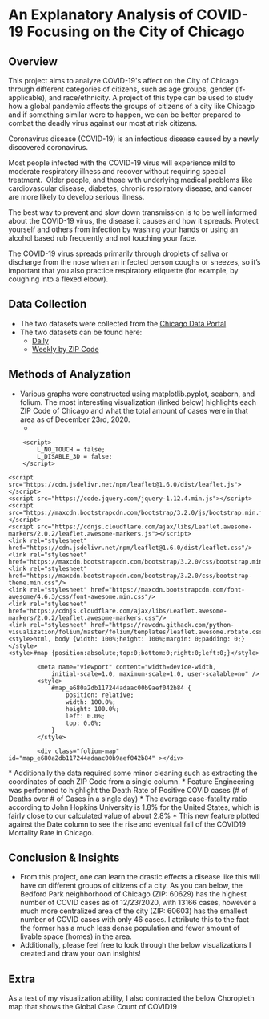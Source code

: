 # An Explanatory Analysis of COVID-19 Focusing on the City of Chicago

## Overview
This project aims to analyze COVID-19's affect on the City of Chicago through different categories of citizens, such as age groups, gender (if-applicable), and race/ethnicity.  A project of this type can be used to study how a global pandemic affects the groups of citizens of a city like Chicago and if something similar were to happen, we can be better prepared to combat the deadly virus against our most at risk citizens.

Coronavirus disease (COVID-19) is an infectious disease caused by a newly discovered coronavirus.

Most people infected with the COVID-19 virus will experience mild to moderate respiratory illness and recover without requiring special treatment.  Older people, and those with underlying medical problems like cardiovascular disease, diabetes, chronic respiratory disease, and cancer are more likely to develop serious illness.

The best way to prevent and slow down transmission is to be well informed about the COVID-19 virus, the disease it causes and how it spreads. Protect yourself and others from infection by washing your hands or using an alcohol based rub frequently and not touching your face.

The COVID-19 virus spreads primarily through droplets of saliva or discharge from the nose when an infected person coughs or sneezes, so it’s important that you also practice respiratory etiquette (for example, by coughing into a flexed elbow).

## Data Collection

* The two datasets were collected from the [Chicago Data Portal](https://data.cityofchicago.org/)
* The two datasets can be found here:
    * [Daily](https://data.cityofchicago.org/Health-Human-Services/Daily-Chicago-COVID-19-Cases-Deaths-and-Hospitaliz/kxzd-kd6a)
    * [Weekly by ZIP Code](https://data.cityofchicago.org/Health-Human-Services/COVID-19-Cases-Tests-and-Deaths-by-ZIP-Code/yhhz-zm2v/data)

## Methods of Analyzation

* Various graphs were constructed using matplotlib.pyplot, seaborn, and folium.  The most interesting visualization (linked below) highlights each ZIP Code of Chicago and what the total amount of cases were in that area as of December 23rd, 2020.
   * <!DOCTYPE html>
<head>    
    <meta http-equiv="content-type" content="text/html; charset=UTF-8" />
    
        <script>
            L_NO_TOUCH = false;
            L_DISABLE_3D = false;
        </script>
    
    <script src="https://cdn.jsdelivr.net/npm/leaflet@1.6.0/dist/leaflet.js"></script>
    <script src="https://code.jquery.com/jquery-1.12.4.min.js"></script>
    <script src="https://maxcdn.bootstrapcdn.com/bootstrap/3.2.0/js/bootstrap.min.js"></script>
    <script src="https://cdnjs.cloudflare.com/ajax/libs/Leaflet.awesome-markers/2.0.2/leaflet.awesome-markers.js"></script>
    <link rel="stylesheet" href="https://cdn.jsdelivr.net/npm/leaflet@1.6.0/dist/leaflet.css"/>
    <link rel="stylesheet" href="https://maxcdn.bootstrapcdn.com/bootstrap/3.2.0/css/bootstrap.min.css"/>
    <link rel="stylesheet" href="https://maxcdn.bootstrapcdn.com/bootstrap/3.2.0/css/bootstrap-theme.min.css"/>
    <link rel="stylesheet" href="https://maxcdn.bootstrapcdn.com/font-awesome/4.6.3/css/font-awesome.min.css"/>
    <link rel="stylesheet" href="https://cdnjs.cloudflare.com/ajax/libs/Leaflet.awesome-markers/2.0.2/leaflet.awesome-markers.css"/>
    <link rel="stylesheet" href="https://rawcdn.githack.com/python-visualization/folium/master/folium/templates/leaflet.awesome.rotate.css"/>
    <style>html, body {width: 100%;height: 100%;margin: 0;padding: 0;}</style>
    <style>#map {position:absolute;top:0;bottom:0;right:0;left:0;}</style>
    
            <meta name="viewport" content="width=device-width,
                initial-scale=1.0, maximum-scale=1.0, user-scalable=no" />
            <style>
                #map_e680a2db117244adaac00b9aef042b84 {
                    position: relative;
                    width: 100.0%;
                    height: 100.0%;
                    left: 0.0%;
                    top: 0.0%;
                }
            </style>
        
</head>
<body>    
    
            <div class="folium-map" id="map_e680a2db117244adaac00b9aef042b84" ></div>
        
</body>
<script>    
    
            var map_e680a2db117244adaac00b9aef042b84 = L.map(
                "map_e680a2db117244adaac00b9aef042b84",
                {
                    center: [41.8781, -87.6298],
                    crs: L.CRS.EPSG3857,
                    zoom: 13,
                    zoomControl: true,
                    preferCanvas: false,
                }
            );

            

        
    
            var tile_layer_ca6c121f39c940e4bc7212e6e5591e6c = L.tileLayer(
                "https://cartodb-basemaps-{s}.global.ssl.fastly.net/dark_all/{z}/{x}/{y}.png",
                {"attribution": "\u0026copy; \u003ca href=\"http://www.openstreetmap.org/copyright\"\u003eOpenStreetMap\u003c/a\u003e contributors \u0026copy; \u003ca href=\"http://cartodb.com/attributions\"\u003eCartoDB\u003c/a\u003e, CartoDB \u003ca href =\"http://cartodb.com/attributions\"\u003eattributions\u003c/a\u003e", "detectRetina": false, "maxNativeZoom": 18, "maxZoom": 18, "minZoom": 0, "noWrap": false, "opacity": 1, "subdomains": "abc", "tms": false}
            ).addTo(map_e680a2db117244adaac00b9aef042b84);
        
    
            var circle_marker_7a1e7a51c7704f7098c8a19474e5df87 = L.circleMarker(
                [41.653147, -87.556037],
                {"bubblingMouseEvents": true, "color": "crimson", "dashArray": null, "dashOffset": null, "fill": true, "fillColor": "crimson", "fillOpacity": 0.2, "fillRule": "evenodd", "lineCap": "round", "lineJoin": "round", "opacity": 1.0, "radius": 100, "stroke": true, "weight": 3}
            ).addTo(map_e680a2db117244adaac00b9aef042b84);
        
    
        var popup_7fa0af2fa5e64fe09c00517e34039fa3 = L.popup({"maxWidth": "100%"});

        
            var html_51e884a4ef914c69a0a11282c11c3dec = $(`<div id="html_51e884a4ef914c69a0a11282c11c3dec" style="width: 100.0%; height: 100.0%;">ZIP Code: 60633<br>Cases: 1036.0<br>Lat: -87.556037<br>Long: 41.653147<br></div>`)[0];
            popup_7fa0af2fa5e64fe09c00517e34039fa3.setContent(html_51e884a4ef914c69a0a11282c11c3dec);
        

        circle_marker_7a1e7a51c7704f7098c8a19474e5df87.bindPopup(popup_7fa0af2fa5e64fe09c00517e34039fa3)
        ;

        
    
    
            var circle_marker_e00177bb98684dbbb00b04ac8ed6091c = L.circleMarker(
                [41.721257, -87.556897],
                {"bubblingMouseEvents": true, "color": "crimson", "dashArray": null, "dashOffset": null, "fill": true, "fillColor": "crimson", "fillOpacity": 0.2, "fillRule": "evenodd", "lineCap": "round", "lineJoin": "round", "opacity": 1.0, "radius": 100, "stroke": true, "weight": 3}
            ).addTo(map_e680a2db117244adaac00b9aef042b84);
        
    
        var popup_6a3dde66a0b244179683d0adf89856c8 = L.popup({"maxWidth": "100%"});

        
            var html_d1f7756f415c40328c53d3b272fffdc6 = $(`<div id="html_d1f7756f415c40328c53d3b272fffdc6" style="width: 100.0%; height: 100.0%;">ZIP Code: 60617<br>Cases: 5630.0<br>Lat: -87.556897<br>Long: 41.721257<br></div>`)[0];
            popup_6a3dde66a0b244179683d0adf89856c8.setContent(html_d1f7756f415c40328c53d3b272fffdc6);
        

        circle_marker_e00177bb98684dbbb00b04ac8ed6091c.bindPopup(popup_6a3dde66a0b244179683d0adf89856c8)
        ;

        
    
    
            var circle_marker_0780e72af135455ea57e68fdb1535b81 = L.circleMarker(
                [41.762202, -87.571522],
                {"bubblingMouseEvents": true, "color": "crimson", "dashArray": null, "dashOffset": null, "fill": true, "fillColor": "crimson", "fillOpacity": 0.2, "fillRule": "evenodd", "lineCap": "round", "lineJoin": "round", "opacity": 1.0, "radius": 100, "stroke": true, "weight": 3}
            ).addTo(map_e680a2db117244adaac00b9aef042b84);
        
    
        var popup_caeddc1971d3400f8ff19cc0953053b3 = L.popup({"maxWidth": "100%"});

        
            var html_d938577c8fcc4280b5e0bcf8a6c47075 = $(`<div id="html_d938577c8fcc4280b5e0bcf8a6c47075" style="width: 100.0%; height: 100.0%;">ZIP Code: 60649<br>Cases: 2275.0<br>Lat: -87.571522<br>Long: 41.762202<br></div>`)[0];
            popup_caeddc1971d3400f8ff19cc0953053b3.setContent(html_d938577c8fcc4280b5e0bcf8a6c47075);
        

        circle_marker_0780e72af135455ea57e68fdb1535b81.bindPopup(popup_caeddc1971d3400f8ff19cc0953053b3)
        ;

        
    
    
            var circle_marker_35fd55c33d3046d8b24ae4ac310ea00c = L.circleMarker(
                [41.801993, -87.602725],
                {"bubblingMouseEvents": true, "color": "crimson", "dashArray": null, "dashOffset": null, "fill": true, "fillColor": "crimson", "fillOpacity": 0.2, "fillRule": "evenodd", "lineCap": "round", "lineJoin": "round", "opacity": 1.0, "radius": 100, "stroke": true, "weight": 3}
            ).addTo(map_e680a2db117244adaac00b9aef042b84);
        
    
        var popup_580379a68b4f4441b93f7af7ac3b971a = L.popup({"maxWidth": "100%"});

        
            var html_7e97aa72265e4d68885109a98efae323 = $(`<div id="html_7e97aa72265e4d68885109a98efae323" style="width: 100.0%; height: 100.0%;">ZIP Code: 60615<br>Cases: 1537.0<br>Lat: -87.602725<br>Long: 41.801993<br></div>`)[0];
            popup_580379a68b4f4441b93f7af7ac3b971a.setContent(html_7e97aa72265e4d68885109a98efae323);
        

        circle_marker_35fd55c33d3046d8b24ae4ac310ea00c.bindPopup(popup_580379a68b4f4441b93f7af7ac3b971a)
        ;

        
    
    
            var circle_marker_322314784ef045e9982469e49d830ab6 = L.circleMarker(
                [41.780991, -87.604053],
                {"bubblingMouseEvents": true, "color": "crimson", "dashArray": null, "dashOffset": null, "fill": true, "fillColor": "crimson", "fillOpacity": 0.2, "fillRule": "evenodd", "lineCap": "round", "lineJoin": "round", "opacity": 1.0, "radius": 100, "stroke": true, "weight": 3}
            ).addTo(map_e680a2db117244adaac00b9aef042b84);
        
    
        var popup_262b1906bde746389357b5828c707ac2 = L.popup({"maxWidth": "100%"});

        
            var html_66942640e23b4e6ca16b704fb95b0387 = $(`<div id="html_66942640e23b4e6ca16b704fb95b0387" style="width: 100.0%; height: 100.0%;">ZIP Code: 60637<br>Cases: 2267.0<br>Lat: -87.604053<br>Long: 41.780991<br></div>`)[0];
            popup_262b1906bde746389357b5828c707ac2.setContent(html_66942640e23b4e6ca16b704fb95b0387);
        

        circle_marker_322314784ef045e9982469e49d830ab6.bindPopup(popup_262b1906bde746389357b5828c707ac2)
        ;

        
    
    
            var circle_marker_6a1b5f39c99245829c5f72b5e36229d2 = L.circleMarker(
                [41.744737, -87.60569],
                {"bubblingMouseEvents": true, "color": "crimson", "dashArray": null, "dashOffset": null, "fill": true, "fillColor": "crimson", "fillOpacity": 0.2, "fillRule": "evenodd", "lineCap": "round", "lineJoin": "round", "opacity": 1.0, "radius": 100, "stroke": true, "weight": 3}
            ).addTo(map_e680a2db117244adaac00b9aef042b84);
        
    
        var popup_c9729a2fc7fb4759acde7f573b1b0fe3 = L.popup({"maxWidth": "100%"});

        
            var html_bb67fdc1f094432a8cace442604610ad = $(`<div id="html_bb67fdc1f094432a8cace442604610ad" style="width: 100.0%; height: 100.0%;">ZIP Code: 60619<br>Cases: 3015.0<br>Lat: -87.60569<br>Long: 41.744737<br></div>`)[0];
            popup_c9729a2fc7fb4759acde7f573b1b0fe3.setContent(html_bb67fdc1f094432a8cace442604610ad);
        

        circle_marker_6a1b5f39c99245829c5f72b5e36229d2.bindPopup(popup_c9729a2fc7fb4759acde7f573b1b0fe3)
        ;

        
    
    
            var circle_marker_2756fbd2416a4e6882db15576d7421cd = L.circleMarker(
                [41.819261, -87.611244],
                {"bubblingMouseEvents": true, "color": "crimson", "dashArray": null, "dashOffset": null, "fill": true, "fillColor": "crimson", "fillOpacity": 0.2, "fillRule": "evenodd", "lineCap": "round", "lineJoin": "round", "opacity": 1.0, "radius": 100, "stroke": true, "weight": 3}
            ).addTo(map_e680a2db117244adaac00b9aef042b84);
        
    
        var popup_994329b107b04584a17bfa830990b2ac = L.popup({"maxWidth": "100%"});

        
            var html_ae397151cf32463187022632bb1b38af = $(`<div id="html_ae397151cf32463187022632bb1b38af" style="width: 100.0%; height: 100.0%;">ZIP Code: 60653<br>Cases: 1765.0<br>Lat: -87.611244<br>Long: 41.819261<br></div>`)[0];
            popup_994329b107b04584a17bfa830990b2ac.setContent(html_ae397151cf32463187022632bb1b38af);
        

        circle_marker_2756fbd2416a4e6882db15576d7421cd.bindPopup(popup_994329b107b04584a17bfa830990b2ac)
        ;

        
    
    
            var circle_marker_752314aaef1447e0819a201086c07d5a = L.circleMarker(
                [41.894734, -87.620291],
                {"bubblingMouseEvents": true, "color": "crimson", "dashArray": null, "dashOffset": null, "fill": true, "fillColor": "crimson", "fillOpacity": 0.2, "fillRule": "evenodd", "lineCap": "round", "lineJoin": "round", "opacity": 1.0, "radius": 100, "stroke": true, "weight": 3}
            ).addTo(map_e680a2db117244adaac00b9aef042b84);
        
    
        var popup_1bebb7ebd4fb452f99c22ec967498609 = L.popup({"maxWidth": "100%"});

        
            var html_74f57e23c7f743279a30bebe6a33bf96 = $(`<div id="html_74f57e23c7f743279a30bebe6a33bf96" style="width: 100.0%; height: 100.0%;">ZIP Code: 60611<br>Cases: 1456.0<br>Lat: -87.620291<br>Long: 41.894734<br></div>`)[0];
            popup_1bebb7ebd4fb452f99c22ec967498609.setContent(html_74f57e23c7f743279a30bebe6a33bf96);
        

        circle_marker_752314aaef1447e0819a201086c07d5a.bindPopup(popup_1bebb7ebd4fb452f99c22ec967498609)
        ;

        
    
    
            var circle_marker_0008f6b47b7a402ab0acd518ac83cc7b = L.circleMarker(
                [41.694192, -87.621537],
                {"bubblingMouseEvents": true, "color": "crimson", "dashArray": null, "dashOffset": null, "fill": true, "fillColor": "crimson", "fillOpacity": 0.2, "fillRule": "evenodd", "lineCap": "round", "lineJoin": "round", "opacity": 1.0, "radius": 100, "stroke": true, "weight": 3}
            ).addTo(map_e680a2db117244adaac00b9aef042b84);
        
    
        var popup_7e4d26e47fe540409a3b5fb72b8646ba = L.popup({"maxWidth": "100%"});

        
            var html_5dbc63b0e12c4e22a210b08ef8f60ab9 = $(`<div id="html_5dbc63b0e12c4e22a210b08ef8f60ab9" style="width: 100.0%; height: 100.0%;">ZIP Code: 60628<br>Cases: 3520.0<br>Lat: -87.621537<br>Long: 41.694192<br></div>`)[0];
            popup_7e4d26e47fe540409a3b5fb72b8646ba.setContent(html_5dbc63b0e12c4e22a210b08ef8f60ab9);
        

        circle_marker_0008f6b47b7a402ab0acd518ac83cc7b.bindPopup(popup_7e4d26e47fe540409a3b5fb72b8646ba)
        ;

        
    
    
            var circle_marker_fc569694ee394629a5831df044f7a447 = L.circleMarker(
                [41.886262, -87.622844],
                {"bubblingMouseEvents": true, "color": "crimson", "dashArray": null, "dashOffset": null, "fill": true, "fillColor": "crimson", "fillOpacity": 0.2, "fillRule": "evenodd", "lineCap": "round", "lineJoin": "round", "opacity": 1.0, "radius": 100, "stroke": true, "weight": 3}
            ).addTo(map_e680a2db117244adaac00b9aef042b84);
        
    
        var popup_6cc3e85cfe714008a1034da201d3214d = L.popup({"maxWidth": "100%"});

        
            var html_9e0904751b6f46568635f3f83ca5904c = $(`<div id="html_9e0904751b6f46568635f3f83ca5904c" style="width: 100.0%; height: 100.0%;">ZIP Code: 60601<br>Cases: 683.0<br>Lat: -87.622844<br>Long: 41.886262<br></div>`)[0];
            popup_6cc3e85cfe714008a1034da201d3214d.setContent(html_9e0904751b6f46568635f3f83ca5904c);
        

        circle_marker_fc569694ee394629a5831df044f7a447.bindPopup(popup_6cc3e85cfe714008a1034da201d3214d)
        ;

        
    
    
            var circle_marker_00560c1ccad3413aac5fb98b4ec11c09 = L.circleMarker(
                [41.867824, -87.623449],
                {"bubblingMouseEvents": true, "color": "crimson", "dashArray": null, "dashOffset": null, "fill": true, "fillColor": "crimson", "fillOpacity": 0.2, "fillRule": "evenodd", "lineCap": "round", "lineJoin": "round", "opacity": 1.0, "radius": 100, "stroke": true, "weight": 3}
            ).addTo(map_e680a2db117244adaac00b9aef042b84);
        
    
        var popup_6683517e1b144d7c961efce8dd56096c = L.popup({"maxWidth": "100%"});

        
            var html_5eebb432526e414aafdf8703c0c44857 = $(`<div id="html_5eebb432526e414aafdf8703c0c44857" style="width: 100.0%; height: 100.0%;">ZIP Code: 60605<br>Cases: 1268.0<br>Lat: -87.623449<br>Long: 41.867824<br></div>`)[0];
            popup_6683517e1b144d7c961efce8dd56096c.setContent(html_5eebb432526e414aafdf8703c0c44857);
        

        circle_marker_00560c1ccad3413aac5fb98b4ec11c09.bindPopup(popup_6683517e1b144d7c961efce8dd56096c)
        ;

        
    
    
            var circle_marker_e7ac9f5ebbe1412fa974742c0e1e347d = L.circleMarker(
                [41.880112, -87.625473],
                {"bubblingMouseEvents": true, "color": "crimson", "dashArray": null, "dashOffset": null, "fill": true, "fillColor": "crimson", "fillOpacity": 0.2, "fillRule": "evenodd", "lineCap": "round", "lineJoin": "round", "opacity": 1.0, "radius": 100, "stroke": true, "weight": 3}
            ).addTo(map_e680a2db117244adaac00b9aef042b84);
        
    
        var popup_8d0ee3bbb97047ffb2fec05b426ec227 = L.popup({"maxWidth": "100%"});

        
            var html_4dd28cf9b39a466195bb8627c2cd787d = $(`<div id="html_4dd28cf9b39a466195bb8627c2cd787d" style="width: 100.0%; height: 100.0%;">ZIP Code: 60603<br>Cases: 43.0<br>Lat: -87.625473<br>Long: 41.880112<br></div>`)[0];
            popup_8d0ee3bbb97047ffb2fec05b426ec227.setContent(html_4dd28cf9b39a466195bb8627c2cd787d);
        

        circle_marker_e7ac9f5ebbe1412fa974742c0e1e347d.bindPopup(popup_8d0ee3bbb97047ffb2fec05b426ec227)
        ;

        
    
    
            var circle_marker_73b59866a20047c88685260ffec45edd = L.circleMarker(
                [41.883136, -87.628309],
                {"bubblingMouseEvents": true, "color": "crimson", "dashArray": null, "dashOffset": null, "fill": true, "fillColor": "crimson", "fillOpacity": 0.2, "fillRule": "evenodd", "lineCap": "round", "lineJoin": "round", "opacity": 1.0, "radius": 100, "stroke": true, "weight": 3}
            ).addTo(map_e680a2db117244adaac00b9aef042b84);
        
    
        var popup_a239d0d4e46641d9a9676ad5f2ec899a = L.popup({"maxWidth": "100%"});

        
            var html_cc71e824dc5b44f485e0a563c87f51c9 = $(`<div id="html_cc71e824dc5b44f485e0a563c87f51c9" style="width: 100.0%; height: 100.0%;">ZIP Code: 60602<br>Cases: 63.0<br>Lat: -87.628309<br>Long: 41.883136<br></div>`)[0];
            popup_a239d0d4e46641d9a9676ad5f2ec899a.setContent(html_cc71e824dc5b44f485e0a563c87f51c9);
        

        circle_marker_73b59866a20047c88685260ffec45edd.bindPopup(popup_a239d0d4e46641d9a9676ad5f2ec899a)
        ;

        
    
    
            var circle_marker_23d2802c26fa4006b05303f037321838 = L.circleMarker(
                [41.878153, -87.629029],
                {"bubblingMouseEvents": true, "color": "crimson", "dashArray": null, "dashOffset": null, "fill": true, "fillColor": "crimson", "fillOpacity": 0.2, "fillRule": "evenodd", "lineCap": "round", "lineJoin": "round", "opacity": 1.0, "radius": 100, "stroke": true, "weight": 3}
            ).addTo(map_e680a2db117244adaac00b9aef042b84);
        
    
        var popup_d5b4d68cc010494fa5580fb791f000f3 = L.popup({"maxWidth": "100%"});

        
            var html_b68e2fd97508486eb9e8c6af6f3f71d1 = $(`<div id="html_b68e2fd97508486eb9e8c6af6f3f71d1" style="width: 100.0%; height: 100.0%;">ZIP Code: 60604<br>Cases: 74.0<br>Lat: -87.629029<br>Long: 41.878153<br></div>`)[0];
            popup_d5b4d68cc010494fa5580fb791f000f3.setContent(html_b68e2fd97508486eb9e8c6af6f3f71d1);
        

        circle_marker_23d2802c26fa4006b05303f037321838.bindPopup(popup_d5b4d68cc010494fa5580fb791f000f3)
        ;

        
    
    
            var circle_marker_89cbc301c2734de28d051e35643bab92 = L.circleMarker(
                [41.844869, -87.629531],
                {"bubblingMouseEvents": true, "color": "crimson", "dashArray": null, "dashOffset": null, "fill": true, "fillColor": "crimson", "fillOpacity": 0.2, "fillRule": "evenodd", "lineCap": "round", "lineJoin": "round", "opacity": 1.0, "radius": 100, "stroke": true, "weight": 3}
            ).addTo(map_e680a2db117244adaac00b9aef042b84);
        
    
        var popup_cfeabcedeb434fdb87849eb4fd5dae3d = L.popup({"maxWidth": "100%"});

        
            var html_eba8af7291fe49c58949fd143568c67e = $(`<div id="html_eba8af7291fe49c58949fd143568c67e" style="width: 100.0%; height: 100.0%;">ZIP Code: 60616<br>Cases: 2431.0<br>Lat: -87.629531<br>Long: 41.844869<br></div>`)[0];
            popup_cfeabcedeb434fdb87849eb4fd5dae3d.setContent(html_eba8af7291fe49c58949fd143568c67e);
        

        circle_marker_89cbc301c2734de28d051e35643bab92.bindPopup(popup_cfeabcedeb434fdb87849eb4fd5dae3d)
        ;

        
    
    
            var circle_marker_0cc434043cc04601a73c5c50c1bbe9d9 = L.circleMarker(
                [41.650765, -87.633087],
                {"bubblingMouseEvents": true, "color": "crimson", "dashArray": null, "dashOffset": null, "fill": true, "fillColor": "crimson", "fillOpacity": 0.2, "fillRule": "evenodd", "lineCap": "round", "lineJoin": "round", "opacity": 1.0, "radius": 100, "stroke": true, "weight": 3}
            ).addTo(map_e680a2db117244adaac00b9aef042b84);
        
    
        var popup_e495c6762eae49bea6d258f89e45979c = L.popup({"maxWidth": "100%"});

        
            var html_d2edcc6649324c5f9c1c94483d86e7ee = $(`<div id="html_d2edcc6649324c5f9c1c94483d86e7ee" style="width: 100.0%; height: 100.0%;">ZIP Code: 60827<br>Cases: 223.0<br>Lat: -87.633087<br>Long: 41.650765<br></div>`)[0];
            popup_e495c6762eae49bea6d258f89e45979c.setContent(html_d2edcc6649324c5f9c1c94483d86e7ee);
        

        circle_marker_0cc434043cc04601a73c5c50c1bbe9d9.bindPopup(popup_e495c6762eae49bea6d258f89e45979c)
        ;

        
    
    
            var circle_marker_e65057df6fd9438fa00acf0f27984c3a = L.circleMarker(
                [41.90455, -87.63581],
                {"bubblingMouseEvents": true, "color": "crimson", "dashArray": null, "dashOffset": null, "fill": true, "fillColor": "crimson", "fillOpacity": 0.2, "fillRule": "evenodd", "lineCap": "round", "lineJoin": "round", "opacity": 1.0, "radius": 100, "stroke": true, "weight": 3}
            ).addTo(map_e680a2db117244adaac00b9aef042b84);
        
    
        var popup_ff57e26362d04fd6a55cddce9a6f80ef = L.popup({"maxWidth": "100%"});

        
            var html_af67d516bec64273adcce4e8246eadc9 = $(`<div id="html_af67d516bec64273adcce4e8246eadc9" style="width: 100.0%; height: 100.0%;">ZIP Code: 60610<br>Cases: 2111.0<br>Lat: -87.63581<br>Long: 41.90455<br></div>`)[0];
            popup_ff57e26362d04fd6a55cddce9a6f80ef.setContent(html_af67d516bec64273adcce4e8246eadc9);
        

        circle_marker_e65057df6fd9438fa00acf0f27984c3a.bindPopup(popup_ff57e26362d04fd6a55cddce9a6f80ef)
        ;

        
    
    
            var circle_marker_e19f113fae4641b5be96232acbd29eea = L.circleMarker(
                [41.892485, -87.636354],
                {"bubblingMouseEvents": true, "color": "crimson", "dashArray": null, "dashOffset": null, "fill": true, "fillColor": "crimson", "fillOpacity": 0.2, "fillRule": "evenodd", "lineCap": "round", "lineJoin": "round", "opacity": 1.0, "radius": 100, "stroke": true, "weight": 3}
            ).addTo(map_e680a2db117244adaac00b9aef042b84);
        
    
        var popup_db7960921c2c4cc892ac023edb759287 = L.popup({"maxWidth": "100%"});

        
            var html_979c8a436bc74736be495a500c893912 = $(`<div id="html_979c8a436bc74736be495a500c893912" style="width: 100.0%; height: 100.0%;">ZIP Code: 60654<br>Cases: 1268.0<br>Lat: -87.636354<br>Long: 41.892485<br></div>`)[0];
            popup_db7960921c2c4cc892ac023edb759287.setContent(html_979c8a436bc74736be495a500c893912);
        

        circle_marker_e19f113fae4641b5be96232acbd29eea.bindPopup(popup_db7960921c2c4cc892ac023edb759287)
        ;

        
    
    
            var circle_marker_290be2d726654611b1bbf41a6fc611b8 = L.circleMarker(
                [41.882634, -87.63676],
                {"bubblingMouseEvents": true, "color": "crimson", "dashArray": null, "dashOffset": null, "fill": true, "fillColor": "crimson", "fillOpacity": 0.2, "fillRule": "evenodd", "lineCap": "round", "lineJoin": "round", "opacity": 1.0, "radius": 100, "stroke": true, "weight": 3}
            ).addTo(map_e680a2db117244adaac00b9aef042b84);
        
    
        var popup_d91431ab673f420dbecbd180363402f9 = L.popup({"maxWidth": "100%"});

        
            var html_55f0ee28656e430b825d57679575bb5a = $(`<div id="html_55f0ee28656e430b825d57679575bb5a" style="width: 100.0%; height: 100.0%;">ZIP Code: 60606<br>Cases: 211.0<br>Lat: -87.63676<br>Long: 41.882634<br></div>`)[0];
            popup_d91431ab673f420dbecbd180363402f9.setContent(html_55f0ee28656e430b825d57679575bb5a);
        

        circle_marker_290be2d726654611b1bbf41a6fc611b8.bindPopup(popup_d91431ab673f420dbecbd180363402f9)
        ;

        
    
    
            var circle_marker_db92b0427fed4faeac8b2f0a6bfb7a3f = L.circleMarker(
                [41.776931, -87.638812],
                {"bubblingMouseEvents": true, "color": "crimson", "dashArray": null, "dashOffset": null, "fill": true, "fillColor": "crimson", "fillOpacity": 0.2, "fillRule": "evenodd", "lineCap": "round", "lineJoin": "round", "opacity": 1.0, "radius": 100, "stroke": true, "weight": 3}
            ).addTo(map_e680a2db117244adaac00b9aef042b84);
        
    
        var popup_96c3060a49d64fd5b9a8f75e2f23b6f3 = L.popup({"maxWidth": "100%"});

        
            var html_62662ce62700457f95c5cac633c746ca = $(`<div id="html_62662ce62700457f95c5cac633c746ca" style="width: 100.0%; height: 100.0%;">ZIP Code: 60621<br>Cases: 1582.0<br>Lat: -87.638812<br>Long: 41.776931<br></div>`)[0];
            popup_96c3060a49d64fd5b9a8f75e2f23b6f3.setContent(html_62662ce62700457f95c5cac633c746ca);
        

        circle_marker_db92b0427fed4faeac8b2f0a6bfb7a3f.bindPopup(popup_96c3060a49d64fd5b9a8f75e2f23b6f3)
        ;

        
    
    
            var circle_marker_146858f82a8e4bdf8024be26bedfdc74 = L.circleMarker(
                [41.882786, -87.644283],
                {"bubblingMouseEvents": true, "color": "crimson", "dashArray": null, "dashOffset": null, "fill": true, "fillColor": "crimson", "fillOpacity": 0.2, "fillRule": "evenodd", "lineCap": "round", "lineJoin": "round", "opacity": 1.0, "radius": 100, "stroke": true, "weight": 3}
            ).addTo(map_e680a2db117244adaac00b9aef042b84);
        
    
        var popup_9ce720e0d0ba47bab3dec1484dca5c51 = L.popup({"maxWidth": "100%"});

        
            var html_07aabc7590754854bfa9308c1719e040 = $(`<div id="html_07aabc7590754854bfa9308c1719e040" style="width: 100.0%; height: 100.0%;">ZIP Code: 60661<br>Cases: 505.0<br>Lat: -87.644283<br>Long: 41.882786<br></div>`)[0];
            popup_9ce720e0d0ba47bab3dec1484dca5c51.setContent(html_07aabc7590754854bfa9308c1719e040);
        

        circle_marker_146858f82a8e4bdf8024be26bedfdc74.bindPopup(popup_9ce720e0d0ba47bab3dec1484dca5c51)
        ;

        
    
    
            var circle_marker_d81a47fc53ba406aaab65cbd8a94a912 = L.circleMarker(
                [41.740873, -87.651656],
                {"bubblingMouseEvents": true, "color": "crimson", "dashArray": null, "dashOffset": null, "fill": true, "fillColor": "crimson", "fillOpacity": 0.2, "fillRule": "evenodd", "lineCap": "round", "lineJoin": "round", "opacity": 1.0, "radius": 100, "stroke": true, "weight": 3}
            ).addTo(map_e680a2db117244adaac00b9aef042b84);
        
    
        var popup_0673aa5292184419b84141af510a028e = L.popup({"maxWidth": "100%"});

        
            var html_1a239ef86d1e4e0087f2639ea6f1790f = $(`<div id="html_1a239ef86d1e4e0087f2639ea6f1790f" style="width: 100.0%; height: 100.0%;">ZIP Code: 60620<br>Cases: 3606.0<br>Lat: -87.651656<br>Long: 41.740873<br></div>`)[0];
            popup_0673aa5292184419b84141af510a028e.setContent(html_1a239ef86d1e4e0087f2639ea6f1790f);
        

        circle_marker_d81a47fc53ba406aaab65cbd8a94a912.bindPopup(popup_0673aa5292184419b84141af510a028e)
        ;

        
    
    
            var circle_marker_62ca9ace05a44fc7873a68a49a41a5c0 = L.circleMarker(
                [41.922605, -87.652064],
                {"bubblingMouseEvents": true, "color": "crimson", "dashArray": null, "dashOffset": null, "fill": true, "fillColor": "crimson", "fillOpacity": 0.2, "fillRule": "evenodd", "lineCap": "round", "lineJoin": "round", "opacity": 1.0, "radius": 100, "stroke": true, "weight": 3}
            ).addTo(map_e680a2db117244adaac00b9aef042b84);
        
    
        var popup_ab1eef7bbe7c46ad83081fd776034a21 = L.popup({"maxWidth": "100%"});

        
            var html_ccbce341d1bc45b99f3fb4cf36675e9f = $(`<div id="html_ccbce341d1bc45b99f3fb4cf36675e9f" style="width: 100.0%; height: 100.0%;">ZIP Code: 60614<br>Cases: 3429.0<br>Lat: -87.652064<br>Long: 41.922605<br></div>`)[0];
            popup_ab1eef7bbe7c46ad83081fd776034a21.setContent(html_ccbce341d1bc45b99f3fb4cf36675e9f);
        

        circle_marker_62ca9ace05a44fc7873a68a49a41a5c0.bindPopup(popup_ab1eef7bbe7c46ad83081fd776034a21)
        ;

        
    
    
            var circle_marker_8ca90e9883754aa68e84778faa40b9cb = L.circleMarker(
                [41.876104, -87.652727],
                {"bubblingMouseEvents": true, "color": "crimson", "dashArray": null, "dashOffset": null, "fill": true, "fillColor": "crimson", "fillOpacity": 0.2, "fillRule": "evenodd", "lineCap": "round", "lineJoin": "round", "opacity": 1.0, "radius": 100, "stroke": true, "weight": 3}
            ).addTo(map_e680a2db117244adaac00b9aef042b84);
        
    
        var popup_81e96b239b3e4a7a9b16bf6723238ca5 = L.popup({"maxWidth": "100%"});

        
            var html_6696e3756e084ee4938b4a67f46aeff6 = $(`<div id="html_6696e3756e084ee4938b4a67f46aeff6" style="width: 100.0%; height: 100.0%;">ZIP Code: 60607<br>Cases: 1731.0<br>Lat: -87.652727<br>Long: 41.876104<br></div>`)[0];
            popup_81e96b239b3e4a7a9b16bf6723238ca5.setContent(html_6696e3756e084ee4938b4a67f46aeff6);
        

        circle_marker_8ca90e9883754aa68e84778faa40b9cb.bindPopup(popup_81e96b239b3e4a7a9b16bf6723238ca5)
        ;

        
    
    
            var circle_marker_1c979fbe612e43388fe124dbf61b908a = L.circleMarker(
                [41.812017, -87.653382],
                {"bubblingMouseEvents": true, "color": "crimson", "dashArray": null, "dashOffset": null, "fill": true, "fillColor": "crimson", "fillOpacity": 0.2, "fillRule": "evenodd", "lineCap": "round", "lineJoin": "round", "opacity": 1.0, "radius": 100, "stroke": true, "weight": 3}
            ).addTo(map_e680a2db117244adaac00b9aef042b84);
        
    
        var popup_839080e5831a4c539d616456ecea2f8c = L.popup({"maxWidth": "100%"});

        
            var html_6be613cb3e16462bb5901c451df44ec0 = $(`<div id="html_6be613cb3e16462bb5901c451df44ec0" style="width: 100.0%; height: 100.0%;">ZIP Code: 60609<br>Cases: 5399.0<br>Lat: -87.653382<br>Long: 41.812017<br></div>`)[0];
            popup_839080e5831a4c539d616456ecea2f8c.setContent(html_6be613cb3e16462bb5901c451df44ec0);
        

        circle_marker_1c979fbe612e43388fe124dbf61b908a.bindPopup(popup_839080e5831a4c539d616456ecea2f8c)
        ;

        
    
    
            var circle_marker_fb7c4ed0f9304e5885d844a52210376a = L.circleMarker(
                [41.899935, -87.657821],
                {"bubblingMouseEvents": true, "color": "crimson", "dashArray": null, "dashOffset": null, "fill": true, "fillColor": "crimson", "fillOpacity": 0.2, "fillRule": "evenodd", "lineCap": "round", "lineJoin": "round", "opacity": 1.0, "radius": 100, "stroke": true, "weight": 3}
            ).addTo(map_e680a2db117244adaac00b9aef042b84);
        
    
        var popup_0d76eb0bcad44e53b5edeb6f11bd7409 = L.popup({"maxWidth": "100%"});

        
            var html_791dc1f654b84d63a5c303ee19448859 = $(`<div id="html_791dc1f654b84d63a5c303ee19448859" style="width: 100.0%; height: 100.0%;">ZIP Code: 60642<br>Cases: 1255.0<br>Lat: -87.657821<br>Long: 41.899935<br></div>`)[0];
            popup_0d76eb0bcad44e53b5edeb6f11bd7409.setContent(html_791dc1f654b84d63a5c303ee19448859);
        

        circle_marker_fb7c4ed0f9304e5885d844a52210376a.bindPopup(popup_0d76eb0bcad44e53b5edeb6f11bd7409)
        ;

        
    
    
            var circle_marker_c92dad333e0944d696e0eaa6fc69e28a = L.circleMarker(
                [41.939715, -87.658216],
                {"bubblingMouseEvents": true, "color": "crimson", "dashArray": null, "dashOffset": null, "fill": true, "fillColor": "crimson", "fillOpacity": 0.2, "fillRule": "evenodd", "lineCap": "round", "lineJoin": "round", "opacity": 1.0, "radius": 100, "stroke": true, "weight": 3}
            ).addTo(map_e680a2db117244adaac00b9aef042b84);
        
    
        var popup_1e89bb9816df422c95df08f1efe42419 = L.popup({"maxWidth": "100%"});

        
            var html_5d6a9059ab2847d3a19c92e5fec69bf0 = $(`<div id="html_5d6a9059ab2847d3a19c92e5fec69bf0" style="width: 100.0%; height: 100.0%;">ZIP Code: 60657<br>Cases: 3150.0<br>Lat: -87.658216<br>Long: 41.939715<br></div>`)[0];
            popup_1e89bb9816df422c95df08f1efe42419.setContent(html_5d6a9059ab2847d3a19c92e5fec69bf0);
        

        circle_marker_c92dad333e0944d696e0eaa6fc69e28a.bindPopup(popup_1e89bb9816df422c95df08f1efe42419)
        ;

        
    
    
            var circle_marker_2694f64998b94df28d4823ac0d2f520c = L.circleMarker(
                [41.953742, -87.661343],
                {"bubblingMouseEvents": true, "color": "crimson", "dashArray": null, "dashOffset": null, "fill": true, "fillColor": "crimson", "fillOpacity": 0.2, "fillRule": "evenodd", "lineCap": "round", "lineJoin": "round", "opacity": 1.0, "radius": 100, "stroke": true, "weight": 3}
            ).addTo(map_e680a2db117244adaac00b9aef042b84);
        
    
        var popup_35e277b2f2fc487997e0b666264cdd85 = L.popup({"maxWidth": "100%"});

        
            var html_0ef3213c479545d1bc83e3e49a3d178c = $(`<div id="html_0ef3213c479545d1bc83e3e49a3d178c" style="width: 100.0%; height: 100.0%;">ZIP Code: 60613<br>Cases: 2418.0<br>Lat: -87.661343<br>Long: 41.953742<br></div>`)[0];
            popup_35e277b2f2fc487997e0b666264cdd85.setContent(html_0ef3213c479545d1bc83e3e49a3d178c);
        

        circle_marker_2694f64998b94df28d4823ac0d2f520c.bindPopup(popup_35e277b2f2fc487997e0b666264cdd85)
        ;

        
    
    
            var circle_marker_684256835bef4a11916d46da27241398 = L.circleMarker(
                [41.971888, -87.662232],
                {"bubblingMouseEvents": true, "color": "crimson", "dashArray": null, "dashOffset": null, "fill": true, "fillColor": "crimson", "fillOpacity": 0.2, "fillRule": "evenodd", "lineCap": "round", "lineJoin": "round", "opacity": 1.0, "radius": 100, "stroke": true, "weight": 3}
            ).addTo(map_e680a2db117244adaac00b9aef042b84);
        
    
        var popup_0a482025395c498890456e212b7da644 = L.popup({"maxWidth": "100%"});

        
            var html_e57d5637446c467d9476367b4316c485 = $(`<div id="html_e57d5637446c467d9476367b4316c485" style="width: 100.0%; height: 100.0%;">ZIP Code: 60640<br>Cases: 2951.0<br>Lat: -87.662232<br>Long: 41.971888<br></div>`)[0];
            popup_0a482025395c498890456e212b7da644.setContent(html_e57d5637446c467d9476367b4316c485);
        

        circle_marker_684256835bef4a11916d46da27241398.bindPopup(popup_0a482025395c498890456e212b7da644)
        ;

        
    
    
            var circle_marker_935057e46748434b81e2d28e2ba1c40f = L.circleMarker(
                [41.700445, -87.662381],
                {"bubblingMouseEvents": true, "color": "crimson", "dashArray": null, "dashOffset": null, "fill": true, "fillColor": "crimson", "fillOpacity": 0.2, "fillRule": "evenodd", "lineCap": "round", "lineJoin": "round", "opacity": 1.0, "radius": 100, "stroke": true, "weight": 3}
            ).addTo(map_e680a2db117244adaac00b9aef042b84);
        
    
        var popup_094995669000430591e01bb0a786eb10 = L.popup({"maxWidth": "100%"});

        
            var html_47a140a41c884033a10d5ddd387bd9c0 = $(`<div id="html_47a140a41c884033a10d5ddd387bd9c0" style="width: 100.0%; height: 100.0%;">ZIP Code: 60643<br>Cases: 2929.0<br>Lat: -87.662381<br>Long: 41.700445<br></div>`)[0];
            popup_094995669000430591e01bb0a786eb10.setContent(html_47a140a41c884033a10d5ddd387bd9c0);
        

        circle_marker_935057e46748434b81e2d28e2ba1c40f.bindPopup(popup_094995669000430591e01bb0a786eb10)
        ;

        
    
    
            var circle_marker_767200e7cb774cf7b420acb2d3c6cb9e = L.circleMarker(
                [41.991062, -87.666362],
                {"bubblingMouseEvents": true, "color": "crimson", "dashArray": null, "dashOffset": null, "fill": true, "fillColor": "crimson", "fillOpacity": 0.2, "fillRule": "evenodd", "lineCap": "round", "lineJoin": "round", "opacity": 1.0, "radius": 100, "stroke": true, "weight": 3}
            ).addTo(map_e680a2db117244adaac00b9aef042b84);
        
    
        var popup_a54e5f505ce74ea7bae20ef706316112 = L.popup({"maxWidth": "100%"});

        
            var html_33a1d41ca12b49aa977e6082fa94ada2 = $(`<div id="html_33a1d41ca12b49aa977e6082fa94ada2" style="width: 100.0%; height: 100.0%;">ZIP Code: 60660<br>Cases: 1797.0<br>Lat: -87.666362<br>Long: 41.991062<br></div>`)[0];
            popup_a54e5f505ce74ea7bae20ef706316112.setContent(html_33a1d41ca12b49aa977e6082fa94ada2);
        

        circle_marker_767200e7cb774cf7b420acb2d3c6cb9e.bindPopup(popup_a54e5f505ce74ea7bae20ef706316112)
        ;

        
    
    
            var circle_marker_343e8040e4b94b0381a81ecd06b0de8c = L.circleMarker(
                [41.77599, -87.668597],
                {"bubblingMouseEvents": true, "color": "crimson", "dashArray": null, "dashOffset": null, "fill": true, "fillColor": "crimson", "fillOpacity": 0.2, "fillRule": "evenodd", "lineCap": "round", "lineJoin": "round", "opacity": 1.0, "radius": 100, "stroke": true, "weight": 3}
            ).addTo(map_e680a2db117244adaac00b9aef042b84);
        
    
        var popup_083d3f2923404af4beb89f3a306ab47b = L.popup({"maxWidth": "100%"});

        
            var html_fcc43fc3e77847929a38f18362bc0a1e = $(`<div id="html_fcc43fc3e77847929a38f18362bc0a1e" style="width: 100.0%; height: 100.0%;">ZIP Code: 60636<br>Cases: 2306.0<br>Lat: -87.668597<br>Long: 41.77599<br></div>`)[0];
            popup_083d3f2923404af4beb89f3a306ab47b.setContent(html_fcc43fc3e77847929a38f18362bc0a1e);
        

        circle_marker_343e8040e4b94b0381a81ecd06b0de8c.bindPopup(popup_083d3f2923404af4beb89f3a306ab47b)
        ;

        
    
    
            var circle_marker_e7f3d0348abd48a19a25515aa8306023 = L.circleMarker(
                [42.009469, -87.669834],
                {"bubblingMouseEvents": true, "color": "crimson", "dashArray": null, "dashOffset": null, "fill": true, "fillColor": "crimson", "fillOpacity": 0.2, "fillRule": "evenodd", "lineCap": "round", "lineJoin": "round", "opacity": 1.0, "radius": 100, "stroke": true, "weight": 3}
            ).addTo(map_e680a2db117244adaac00b9aef042b84);
        
    
        var popup_a126cfe34028493c936551e103133ac6 = L.popup({"maxWidth": "100%"});

        
            var html_33b9e8c5e9074d3fa367210ab030c616 = $(`<div id="html_33b9e8c5e9074d3fa367210ab030c616" style="width: 100.0%; height: 100.0%;">ZIP Code: 60626<br>Cases: 2937.0<br>Lat: -87.669834<br>Long: 42.009469<br></div>`)[0];
            popup_a126cfe34028493c936551e103133ac6.setContent(html_33b9e8c5e9074d3fa367210ab030c616);
        

        circle_marker_e7f3d0348abd48a19a25515aa8306023.bindPopup(popup_a126cfe34028493c936551e103133ac6)
        ;

        
    
    
            var circle_marker_1a8d56d0f4d84d0f946a443271077849 = L.circleMarker(
                [41.849879, -87.670366],
                {"bubblingMouseEvents": true, "color": "crimson", "dashArray": null, "dashOffset": null, "fill": true, "fillColor": "crimson", "fillOpacity": 0.2, "fillRule": "evenodd", "lineCap": "round", "lineJoin": "round", "opacity": 1.0, "radius": 100, "stroke": true, "weight": 3}
            ).addTo(map_e680a2db117244adaac00b9aef042b84);
        
    
        var popup_d160d633e41f4c33a44c748edfb8ef5b = L.popup({"maxWidth": "100%"});

        
            var html_6039348be2944505a294ed51252f3555 = $(`<div id="html_6039348be2944505a294ed51252f3555" style="width: 100.0%; height: 100.0%;">ZIP Code: 60608<br>Cases: 6099.0<br>Lat: -87.670366<br>Long: 41.849879<br></div>`)[0];
            popup_d160d633e41f4c33a44c748edfb8ef5b.setContent(html_6039348be2944505a294ed51252f3555);
        

        circle_marker_1a8d56d0f4d84d0f946a443271077849.bindPopup(popup_d160d633e41f4c33a44c748edfb8ef5b)
        ;

        
    
    
            var circle_marker_ab6c76f8f15c4670be73237b1e45cf59 = L.circleMarker(
                [41.902762, -87.681818],
                {"bubblingMouseEvents": true, "color": "crimson", "dashArray": null, "dashOffset": null, "fill": true, "fillColor": "crimson", "fillOpacity": 0.2, "fillRule": "evenodd", "lineCap": "round", "lineJoin": "round", "opacity": 1.0, "radius": 100, "stroke": true, "weight": 3}
            ).addTo(map_e680a2db117244adaac00b9aef042b84);
        
    
        var popup_f60c6d2815e2486e8a28111c02de132b = L.popup({"maxWidth": "100%"});

        
            var html_71a32ade768f49d4b1ba7670ce17af13 = $(`<div id="html_71a32ade768f49d4b1ba7670ce17af13" style="width: 100.0%; height: 100.0%;">ZIP Code: 60622<br>Cases: 3287.0<br>Lat: -87.681818<br>Long: 41.902762<br></div>`)[0];
            popup_f60c6d2815e2486e8a28111c02de132b.setContent(html_71a32ade768f49d4b1ba7670ce17af13);
        

        circle_marker_ab6c76f8f15c4670be73237b1e45cf59.bindPopup(popup_f60c6d2815e2486e8a28111c02de132b)
        ;

        
    
    
            var circle_marker_c069229abfde4aa98025740be7ed3c59 = L.circleMarker(
                [41.88004, -87.687011],
                {"bubblingMouseEvents": true, "color": "crimson", "dashArray": null, "dashOffset": null, "fill": true, "fillColor": "crimson", "fillOpacity": 0.2, "fillRule": "evenodd", "lineCap": "round", "lineJoin": "round", "opacity": 1.0, "radius": 100, "stroke": true, "weight": 3}
            ).addTo(map_e680a2db117244adaac00b9aef042b84);
        
    
        var popup_dc4573b075db4fd7ae6d1ddf9d84b2be = L.popup({"maxWidth": "100%"});

        
            var html_b8aba121c5454da2b0f17b950c46629e = $(`<div id="html_b8aba121c5454da2b0f17b950c46629e" style="width: 100.0%; height: 100.0%;">ZIP Code: 60612<br>Cases: 2534.0<br>Lat: -87.687011<br>Long: 41.88004<br></div>`)[0];
            popup_dc4573b075db4fd7ae6d1ddf9d84b2be.setContent(html_b8aba121c5454da2b0f17b950c46629e);
        

        circle_marker_c069229abfde4aa98025740be7ed3c59.bindPopup(popup_dc4573b075db4fd7ae6d1ddf9d84b2be)
        ;

        
    
    
            var circle_marker_ebdfa409ce31458cb744970a7b71a38b = L.circleMarker(
                [42.008927, -87.695049],
                {"bubblingMouseEvents": true, "color": "crimson", "dashArray": null, "dashOffset": null, "fill": true, "fillColor": "crimson", "fillOpacity": 0.2, "fillRule": "evenodd", "lineCap": "round", "lineJoin": "round", "opacity": 1.0, "radius": 100, "stroke": true, "weight": 3}
            ).addTo(map_e680a2db117244adaac00b9aef042b84);
        
    
        var popup_1dbd9c8262e749bba10ae292df5119fe = L.popup({"maxWidth": "100%"});

        
            var html_49195bf6ff9c481793df4d936125dc35 = $(`<div id="html_49195bf6ff9c481793df4d936125dc35" style="width: 100.0%; height: 100.0%;">ZIP Code: 60645<br>Cases: 3220.0<br>Lat: -87.695049<br>Long: 42.008927<br></div>`)[0];
            popup_1dbd9c8262e749bba10ae292df5119fe.setContent(html_49195bf6ff9c481793df4d936125dc35);
        

        circle_marker_ebdfa409ce31458cb744970a7b71a38b.bindPopup(popup_1dbd9c8262e749bba10ae292df5119fe)
        ;

        
    
    
            var circle_marker_4c68c67c7fcb41559988f2fc639937c9 = L.circleMarker(
                [41.921058, -87.701101],
                {"bubblingMouseEvents": true, "color": "crimson", "dashArray": null, "dashOffset": null, "fill": true, "fillColor": "crimson", "fillOpacity": 0.2, "fillRule": "evenodd", "lineCap": "round", "lineJoin": "round", "opacity": 1.0, "radius": 100, "stroke": true, "weight": 3}
            ).addTo(map_e680a2db117244adaac00b9aef042b84);
        
    
        var popup_704266deb3c74c38ab5437f7c043c3c6 = L.popup({"maxWidth": "100%"});

        
            var html_6891cd4f9151468a965807c6a08583d8 = $(`<div id="html_6891cd4f9151468a965807c6a08583d8" style="width: 100.0%; height: 100.0%;">ZIP Code: 60647<br>Cases: 5944.0<br>Lat: -87.701101<br>Long: 41.921058<br></div>`)[0];
            popup_704266deb3c74c38ab5437f7c043c3c6.setContent(html_6891cd4f9151468a965807c6a08583d8);
        

        circle_marker_4c68c67c7fcb41559988f2fc639937c9.bindPopup(popup_704266deb3c74c38ab5437f7c043c3c6)
        ;

        
    
    
            var circle_marker_6b0c7adb6f2d413ab0585e1c11a15cc1 = L.circleMarker(
                [41.696456, -87.701434],
                {"bubblingMouseEvents": true, "color": "crimson", "dashArray": null, "dashOffset": null, "fill": true, "fillColor": "crimson", "fillOpacity": 0.2, "fillRule": "evenodd", "lineCap": "round", "lineJoin": "round", "opacity": 1.0, "radius": 100, "stroke": true, "weight": 3}
            ).addTo(map_e680a2db117244adaac00b9aef042b84);
        
    
        var popup_2eb823938a4b4f7d964971e7848894c7 = L.popup({"maxWidth": "100%"});

        
            var html_b10e276cbb734c6eb2a85600a8341663 = $(`<div id="html_b10e276cbb734c6eb2a85600a8341663" style="width: 100.0%; height: 100.0%;">ZIP Code: 60655<br>Cases: 2298.0<br>Lat: -87.701434<br>Long: 41.696456<br></div>`)[0];
            popup_2eb823938a4b4f7d964971e7848894c7.setContent(html_b10e276cbb734c6eb2a85600a8341663);
        

        circle_marker_6b0c7adb6f2d413ab0585e1c11a15cc1.bindPopup(popup_2eb823938a4b4f7d964971e7848894c7)
        ;

        
    
    
            var circle_marker_fb291b9deb734afdadf3f1bef2e4e32e = L.circleMarker(
                [41.971155, -87.701816],
                {"bubblingMouseEvents": true, "color": "crimson", "dashArray": null, "dashOffset": null, "fill": true, "fillColor": "crimson", "fillOpacity": 0.2, "fillRule": "evenodd", "lineCap": "round", "lineJoin": "round", "opacity": 1.0, "radius": 100, "stroke": true, "weight": 3}
            ).addTo(map_e680a2db117244adaac00b9aef042b84);
        
    
        var popup_fbe3978e9f9f49038267473f8914ddac = L.popup({"maxWidth": "100%"});

        
            var html_55806d217a294f509dccebcda4a136fb = $(`<div id="html_55806d217a294f509dccebcda4a136fb" style="width: 100.0%; height: 100.0%;">ZIP Code: 60625<br>Cases: 4827.0<br>Lat: -87.701816<br>Long: 41.971155<br></div>`)[0];
            popup_fbe3978e9f9f49038267473f8914ddac.setContent(html_55806d217a294f509dccebcda4a136fb);
        

        circle_marker_fb291b9deb734afdadf3f1bef2e4e32e.bindPopup(popup_fbe3978e9f9f49038267473f8914ddac)
        ;

        
    
    
            var circle_marker_8bd2f77029444a10b9478bde610f7871 = L.circleMarker(
                [41.990803, -87.703266],
                {"bubblingMouseEvents": true, "color": "crimson", "dashArray": null, "dashOffset": null, "fill": true, "fillColor": "crimson", "fillOpacity": 0.2, "fillRule": "evenodd", "lineCap": "round", "lineJoin": "round", "opacity": 1.0, "radius": 100, "stroke": true, "weight": 3}
            ).addTo(map_e680a2db117244adaac00b9aef042b84);
        
    
        var popup_054e2272cb1246bb9ad503f0c9f56828 = L.popup({"maxWidth": "100%"});

        
            var html_d083c07effdc43e6b16c2b591dbfbb7d = $(`<div id="html_d083c07effdc43e6b16c2b591dbfbb7d" style="width: 100.0%; height: 100.0%;">ZIP Code: 60659<br>Cases: 2761.0<br>Lat: -87.703266<br>Long: 41.990803<br></div>`)[0];
            popup_054e2272cb1246bb9ad503f0c9f56828.setContent(html_d083c07effdc43e6b16c2b591dbfbb7d);
        

        circle_marker_8bd2f77029444a10b9478bde610f7871.bindPopup(popup_054e2272cb1246bb9ad503f0c9f56828)
        ;

        
    
    
            var circle_marker_5663a3d4255a4e3ab96abf23742d3490 = L.circleMarker(
                [41.946699, -87.703343],
                {"bubblingMouseEvents": true, "color": "crimson", "dashArray": null, "dashOffset": null, "fill": true, "fillColor": "crimson", "fillOpacity": 0.2, "fillRule": "evenodd", "lineCap": "round", "lineJoin": "round", "opacity": 1.0, "radius": 100, "stroke": true, "weight": 3}
            ).addTo(map_e680a2db117244adaac00b9aef042b84);
        
    
        var popup_ca28aa3c51ca4da9aa3a5176b64d9f3d = L.popup({"maxWidth": "100%"});

        
            var html_c09a125ad85746caa4a75a7470f96261 = $(`<div id="html_c09a125ad85746caa4a75a7470f96261" style="width: 100.0%; height: 100.0%;">ZIP Code: 60618<br>Cases: 5609.0<br>Lat: -87.703343<br>Long: 41.946699<br></div>`)[0];
            popup_ca28aa3c51ca4da9aa3a5176b64d9f3d.setContent(html_c09a125ad85746caa4a75a7470f96261);
        

        circle_marker_5663a3d4255a4e3ab96abf23742d3490.bindPopup(popup_ca28aa3c51ca4da9aa3a5176b64d9f3d)
        ;

        
    
    
            var circle_marker_3247d7214d434fa69ac3246cbc773084 = L.circleMarker(
                [41.810038, -87.711251],
                {"bubblingMouseEvents": true, "color": "crimson", "dashArray": null, "dashOffset": null, "fill": true, "fillColor": "crimson", "fillOpacity": 0.2, "fillRule": "evenodd", "lineCap": "round", "lineJoin": "round", "opacity": 1.0, "radius": 100, "stroke": true, "weight": 3}
            ).addTo(map_e680a2db117244adaac00b9aef042b84);
        
    
        var popup_f47de9ff8c83425d9f7ce2b3344b11a7 = L.popup({"maxWidth": "100%"});

        
            var html_34abfb652a9146fead792948b01c2bd0 = $(`<div id="html_34abfb652a9146fead792948b01c2bd0" style="width: 100.0%; height: 100.0%;">ZIP Code: 60632<br>Cases: 10281.0<br>Lat: -87.711251<br>Long: 41.810038<br></div>`)[0];
            popup_f47de9ff8c83425d9f7ce2b3344b11a7.setContent(html_34abfb652a9146fead792948b01c2bd0);
        

        circle_marker_3247d7214d434fa69ac3246cbc773084.bindPopup(popup_f47de9ff8c83425d9f7ce2b3344b11a7)
        ;

        
    
    
            var circle_marker_f876da119cd54dbfaebcaf27689fffdb = L.circleMarker(
                [41.777061, -87.711565],
                {"bubblingMouseEvents": true, "color": "crimson", "dashArray": null, "dashOffset": null, "fill": true, "fillColor": "crimson", "fillOpacity": 0.2, "fillRule": "evenodd", "lineCap": "round", "lineJoin": "round", "opacity": 1.0, "radius": 100, "stroke": true, "weight": 3}
            ).addTo(map_e680a2db117244adaac00b9aef042b84);
        
    
        var popup_be9c617fe5ae45068909432068441b5f = L.popup({"maxWidth": "100%"});

        
            var html_d225f4d8e6eb490daa975182b15b3f01 = $(`<div id="html_d225f4d8e6eb490daa975182b15b3f01" style="width: 100.0%; height: 100.0%;">ZIP Code: 60629<br>Cases: 13166.0<br>Lat: -87.711565<br>Long: 41.777061<br></div>`)[0];
            popup_be9c617fe5ae45068909432068441b5f.setContent(html_d225f4d8e6eb490daa975182b15b3f01);
        

        circle_marker_f876da119cd54dbfaebcaf27689fffdb.bindPopup(popup_be9c617fe5ae45068909432068441b5f)
        ;

        
    
    
            var circle_marker_d1a0d3985c81474388d7bcf2e722abcb = L.circleMarker(
                [41.745398, -87.714238],
                {"bubblingMouseEvents": true, "color": "crimson", "dashArray": null, "dashOffset": null, "fill": true, "fillColor": "crimson", "fillOpacity": 0.2, "fillRule": "evenodd", "lineCap": "round", "lineJoin": "round", "opacity": 1.0, "radius": 100, "stroke": true, "weight": 3}
            ).addTo(map_e680a2db117244adaac00b9aef042b84);
        
    
        var popup_477de88c7b624bc383c16df0cce88620 = L.popup({"maxWidth": "100%"});

        
            var html_7ffaf5c91d1b4351b9759f39c1c6a020 = $(`<div id="html_7ffaf5c91d1b4351b9759f39c1c6a020" style="width: 100.0%; height: 100.0%;">ZIP Code: 60652<br>Cases: 3825.0<br>Lat: -87.714238<br>Long: 41.745398<br></div>`)[0];
            popup_477de88c7b624bc383c16df0cce88620.setContent(html_7ffaf5c91d1b4351b9759f39c1c6a020);
        

        circle_marker_d1a0d3985c81474388d7bcf2e722abcb.bindPopup(popup_477de88c7b624bc383c16df0cce88620)
        ;

        
    
    
            var circle_marker_0ad38b2912e64b6da9b8670612d1f016 = L.circleMarker(
                [41.850321, -87.717446],
                {"bubblingMouseEvents": true, "color": "crimson", "dashArray": null, "dashOffset": null, "fill": true, "fillColor": "crimson", "fillOpacity": 0.2, "fillRule": "evenodd", "lineCap": "round", "lineJoin": "round", "opacity": 1.0, "radius": 100, "stroke": true, "weight": 3}
            ).addTo(map_e680a2db117244adaac00b9aef042b84);
        
    
        var popup_82aeffc2c4d147669914786d0ef756d2 = L.popup({"maxWidth": "100%"});

        
            var html_8323fe38ed554765b156878c1b1d1453 = $(`<div id="html_8323fe38ed554765b156878c1b1d1453" style="width: 100.0%; height: 100.0%;">ZIP Code: 60623<br>Cases: 8627.0<br>Lat: -87.717446<br>Long: 41.850321<br></div>`)[0];
            popup_82aeffc2c4d147669914786d0ef756d2.setContent(html_8323fe38ed554765b156878c1b1d1453);
        

        circle_marker_0ad38b2912e64b6da9b8670612d1f016.bindPopup(popup_82aeffc2c4d147669914786d0ef756d2)
        ;

        
    
    
            var circle_marker_6ceeeb9738ae4ef2bed8ab2eb7c01508 = L.circleMarker(
                [41.879417, -87.722735],
                {"bubblingMouseEvents": true, "color": "crimson", "dashArray": null, "dashOffset": null, "fill": true, "fillColor": "crimson", "fillOpacity": 0.2, "fillRule": "evenodd", "lineCap": "round", "lineJoin": "round", "opacity": 1.0, "radius": 100, "stroke": true, "weight": 3}
            ).addTo(map_e680a2db117244adaac00b9aef042b84);
        
    
        var popup_5de5b66c9ee24803a4b976b38e0fd458 = L.popup({"maxWidth": "100%"});

        
            var html_cd0465ef670c406aa1868f674c195f09 = $(`<div id="html_cd0465ef670c406aa1868f674c195f09" style="width: 100.0%; height: 100.0%;">ZIP Code: 60624<br>Cases: 2354.0<br>Lat: -87.722735<br>Long: 41.879417<br></div>`)[0];
            popup_5de5b66c9ee24803a4b976b38e0fd458.setContent(html_cd0465ef670c406aa1868f674c195f09);
        

        circle_marker_6ceeeb9738ae4ef2bed8ab2eb7c01508.bindPopup(popup_5de5b66c9ee24803a4b976b38e0fd458)
        ;

        
    
    
            var circle_marker_00d8dd68b5944316bca17a296860ab87 = L.circleMarker(
                [41.901964, -87.741017],
                {"bubblingMouseEvents": true, "color": "crimson", "dashArray": null, "dashOffset": null, "fill": true, "fillColor": "crimson", "fillOpacity": 0.2, "fillRule": "evenodd", "lineCap": "round", "lineJoin": "round", "opacity": 1.0, "radius": 100, "stroke": true, "weight": 3}
            ).addTo(map_e680a2db117244adaac00b9aef042b84);
        
    
        var popup_1b42f89f869447908c4294267310519f = L.popup({"maxWidth": "100%"});

        
            var html_ec019e67c9ed4ddca02d1f7ea30c25e3 = $(`<div id="html_ec019e67c9ed4ddca02d1f7ea30c25e3" style="width: 100.0%; height: 100.0%;">ZIP Code: 60651<br>Cases: 5654.0<br>Lat: -87.741017<br>Long: 41.901964<br></div>`)[0];
            popup_1b42f89f869447908c4294267310519f.setContent(html_ec019e67c9ed4ddca02d1f7ea30c25e3);
        

        circle_marker_00d8dd68b5944316bca17a296860ab87.bindPopup(popup_1b42f89f869447908c4294267310519f)
        ;

        
    
    
            var circle_marker_de79a2119c9f4cafa8ed98b6e86a1c2b = L.circleMarker(
                [41.946682, -87.746791],
                {"bubblingMouseEvents": true, "color": "crimson", "dashArray": null, "dashOffset": null, "fill": true, "fillColor": "crimson", "fillOpacity": 0.2, "fillRule": "evenodd", "lineCap": "round", "lineJoin": "round", "opacity": 1.0, "radius": 100, "stroke": true, "weight": 3}
            ).addTo(map_e680a2db117244adaac00b9aef042b84);
        
    
        var popup_749e1b1adae04c4f8da85fc81c15d766 = L.popup({"maxWidth": "100%"});

        
            var html_8d049de4b7c34b00beec47aa14419419 = $(`<div id="html_8d049de4b7c34b00beec47aa14419419" style="width: 100.0%; height: 100.0%;">ZIP Code: 60641<br>Cases: 6293.0<br>Lat: -87.746791<br>Long: 41.946682<br></div>`)[0];
            popup_749e1b1adae04c4f8da85fc81c15d766.setContent(html_8d049de4b7c34b00beec47aa14419419);
        

        circle_marker_de79a2119c9f4cafa8ed98b6e86a1c2b.bindPopup(popup_749e1b1adae04c4f8da85fc81c15d766)
        ;

        
    
    
            var circle_marker_ac6e5b9f433e4d73ba92d8e8413b77b3 = L.circleMarker(
                [41.920609, -87.75531],
                {"bubblingMouseEvents": true, "color": "crimson", "dashArray": null, "dashOffset": null, "fill": true, "fillColor": "crimson", "fillOpacity": 0.2, "fillRule": "evenodd", "lineCap": "round", "lineJoin": "round", "opacity": 1.0, "radius": 100, "stroke": true, "weight": 3}
            ).addTo(map_e680a2db117244adaac00b9aef042b84);
        
    
        var popup_53637800fb524b7d90a5cf3ba5b2c24d = L.popup({"maxWidth": "100%"});

        
            var html_f5bb50072bcd461b87c39fc7c139d4e8 = $(`<div id="html_f5bb50072bcd461b87c39fc7c139d4e8" style="width: 100.0%; height: 100.0%;">ZIP Code: 60639<br>Cases: 10835.0<br>Lat: -87.75531<br>Long: 41.920609<br></div>`)[0];
            popup_53637800fb524b7d90a5cf3ba5b2c24d.setContent(html_f5bb50072bcd461b87c39fc7c139d4e8);
        

        circle_marker_ac6e5b9f433e4d73ba92d8e8413b77b3.bindPopup(popup_53637800fb524b7d90a5cf3ba5b2c24d)
        ;

        
    
    
            var circle_marker_af9c51d54c35430ca01173054e9c3ed1 = L.circleMarker(
                [41.881113, -87.756863],
                {"bubblingMouseEvents": true, "color": "crimson", "dashArray": null, "dashOffset": null, "fill": true, "fillColor": "crimson", "fillOpacity": 0.2, "fillRule": "evenodd", "lineCap": "round", "lineJoin": "round", "opacity": 1.0, "radius": 100, "stroke": true, "weight": 3}
            ).addTo(map_e680a2db117244adaac00b9aef042b84);
        
    
        var popup_c2b7bec5990e4c708cf76d75f3b6aceb = L.popup({"maxWidth": "100%"});

        
            var html_5febd7ec8f1647a8b1c1397868cfa659 = $(`<div id="html_5febd7ec8f1647a8b1c1397868cfa659" style="width: 100.0%; height: 100.0%;">ZIP Code: 60644<br>Cases: 3009.0<br>Lat: -87.756863<br>Long: 41.881113<br></div>`)[0];
            popup_c2b7bec5990e4c708cf76d75f3b6aceb.setContent(html_5febd7ec8f1647a8b1c1397868cfa659);
        

        circle_marker_af9c51d54c35430ca01173054e9c3ed1.bindPopup(popup_c2b7bec5990e4c708cf76d75f3b6aceb)
        ;

        
    
    
            var circle_marker_73aa51576a62457bbd3100e18fb87d75 = L.circleMarker(
                [41.971261, -87.759611],
                {"bubblingMouseEvents": true, "color": "crimson", "dashArray": null, "dashOffset": null, "fill": true, "fillColor": "crimson", "fillOpacity": 0.2, "fillRule": "evenodd", "lineCap": "round", "lineJoin": "round", "opacity": 1.0, "radius": 100, "stroke": true, "weight": 3}
            ).addTo(map_e680a2db117244adaac00b9aef042b84);
        
    
        var popup_04508f9fdaca48be956b425e0e6a6e39 = L.popup({"maxWidth": "100%"});

        
            var html_28c5834faba54c4690dbe12b317df1c6 = $(`<div id="html_28c5834faba54c4690dbe12b317df1c6" style="width: 100.0%; height: 100.0%;">ZIP Code: 60630<br>Cases: 3700.0<br>Lat: -87.759611<br>Long: 41.971261<br></div>`)[0];
            popup_04508f9fdaca48be956b425e0e6a6e39.setContent(html_28c5834faba54c4690dbe12b317df1c6);
        

        circle_marker_73aa51576a62457bbd3100e18fb87d75.bindPopup(popup_04508f9fdaca48be956b425e0e6a6e39)
        ;

        
    
    
            var circle_marker_882df491ec5d4377bd2dcf5fff4d0137 = L.circleMarker(
                [41.993931, -87.761826],
                {"bubblingMouseEvents": true, "color": "crimson", "dashArray": null, "dashOffset": null, "fill": true, "fillColor": "crimson", "fillOpacity": 0.2, "fillRule": "evenodd", "lineCap": "round", "lineJoin": "round", "opacity": 1.0, "radius": 100, "stroke": true, "weight": 3}
            ).addTo(map_e680a2db117244adaac00b9aef042b84);
        
    
        var popup_329bc571efd648149cdd67fa4c4a6622 = L.popup({"maxWidth": "100%"});

        
            var html_8eb42b7d99a34e90b0a362018077916f = $(`<div id="html_8eb42b7d99a34e90b0a362018077916f" style="width: 100.0%; height: 100.0%;">ZIP Code: 60646<br>Cases: 1666.0<br>Lat: -87.761826<br>Long: 41.993931<br></div>`)[0];
            popup_329bc571efd648149cdd67fa4c4a6622.setContent(html_8eb42b7d99a34e90b0a362018077916f);
        

        circle_marker_882df491ec5d4377bd2dcf5fff4d0137.bindPopup(popup_329bc571efd648149cdd67fa4c4a6622)
        ;

        
    
    
            var circle_marker_d165b8750169496b88f226f143c28587 = L.circleMarker(
                [41.787032, -87.771902],
                {"bubblingMouseEvents": true, "color": "crimson", "dashArray": null, "dashOffset": null, "fill": true, "fillColor": "crimson", "fillOpacity": 0.2, "fillRule": "evenodd", "lineCap": "round", "lineJoin": "round", "opacity": 1.0, "radius": 100, "stroke": true, "weight": 3}
            ).addTo(map_e680a2db117244adaac00b9aef042b84);
        
    
        var popup_04aa2bb8242643f8a7c66e4221e93af9 = L.popup({"maxWidth": "100%"});

        
            var html_ab82c2d3f572445e96aa4fb90ea78a96 = $(`<div id="html_ab82c2d3f572445e96aa4fb90ea78a96" style="width: 100.0%; height: 100.0%;">ZIP Code: 60638<br>Cases: 5678.0<br>Lat: -87.771902<br>Long: 41.787032<br></div>`)[0];
            popup_04aa2bb8242643f8a7c66e4221e93af9.setContent(html_ab82c2d3f572445e96aa4fb90ea78a96);
        

        circle_marker_d165b8750169496b88f226f143c28587.bindPopup(popup_04aa2bb8242643f8a7c66e4221e93af9)
        ;

        
    
    
            var circle_marker_1b78303d90904c69af18367f42efd659 = L.circleMarker(
                [41.944967, -87.797373],
                {"bubblingMouseEvents": true, "color": "crimson", "dashArray": null, "dashOffset": null, "fill": true, "fillColor": "crimson", "fillOpacity": 0.2, "fillRule": "evenodd", "lineCap": "round", "lineJoin": "round", "opacity": 1.0, "radius": 100, "stroke": true, "weight": 3}
            ).addTo(map_e680a2db117244adaac00b9aef042b84);
        
    
        var popup_4a996e0b4d1d4f3cac52b0b10c3c0b6a = L.popup({"maxWidth": "100%"});

        
            var html_08f6ba4290d246d59c3eba8134a06cf0 = $(`<div id="html_08f6ba4290d246d59c3eba8134a06cf0" style="width: 100.0%; height: 100.0%;">ZIP Code: 60634<br>Cases: 7032.0<br>Lat: -87.797373<br>Long: 41.944967<br></div>`)[0];
            popup_4a996e0b4d1d4f3cac52b0b10c3c0b6a.setContent(html_08f6ba4290d246d59c3eba8134a06cf0);
        

        circle_marker_1b78303d90904c69af18367f42efd659.bindPopup(popup_4a996e0b4d1d4f3cac52b0b10c3c0b6a)
        ;

        
    
    
            var circle_marker_b1f26fce00ae4569a63c2388c6c9d54b = L.circleMarker(
                [41.921777, -87.808283],
                {"bubblingMouseEvents": true, "color": "crimson", "dashArray": null, "dashOffset": null, "fill": true, "fillColor": "crimson", "fillOpacity": 0.2, "fillRule": "evenodd", "lineCap": "round", "lineJoin": "round", "opacity": 1.0, "radius": 100, "stroke": true, "weight": 3}
            ).addTo(map_e680a2db117244adaac00b9aef042b84);
        
    
        var popup_a002f8a1ca05443a88e5cb36f263d5ee = L.popup({"maxWidth": "100%"});

        
            var html_a8e5726382464cfcbf67a5a95d4bb168 = $(`<div id="html_a8e5726382464cfcbf67a5a95d4bb168" style="width: 100.0%; height: 100.0%;">ZIP Code: 60707<br>Cases: 1664.0<br>Lat: -87.808283<br>Long: 41.921777<br></div>`)[0];
            popup_a002f8a1ca05443a88e5cb36f263d5ee.setContent(html_a8e5726382464cfcbf67a5a95d4bb168);
        

        circle_marker_b1f26fce00ae4569a63c2388c6c9d54b.bindPopup(popup_a002f8a1ca05443a88e5cb36f263d5ee)
        ;

        
    
    
            var circle_marker_4fdceb4a236a41d6b860a00e166f5db0 = L.circleMarker(
                [41.995019, -87.813371],
                {"bubblingMouseEvents": true, "color": "crimson", "dashArray": null, "dashOffset": null, "fill": true, "fillColor": "crimson", "fillOpacity": 0.2, "fillRule": "evenodd", "lineCap": "round", "lineJoin": "round", "opacity": 1.0, "radius": 100, "stroke": true, "weight": 3}
            ).addTo(map_e680a2db117244adaac00b9aef042b84);
        
    
        var popup_844efe7a8632454696b6584804c14a1d = L.popup({"maxWidth": "100%"});

        
            var html_54bcf039f41348d39fae2ebd02cabf1a = $(`<div id="html_54bcf039f41348d39fae2ebd02cabf1a" style="width: 100.0%; height: 100.0%;">ZIP Code: 60631<br>Cases: 1982.0<br>Lat: -87.813371<br>Long: 41.995019<br></div>`)[0];
            popup_844efe7a8632454696b6584804c14a1d.setContent(html_54bcf039f41348d39fae2ebd02cabf1a);
        

        circle_marker_4fdceb4a236a41d6b860a00e166f5db0.bindPopup(popup_844efe7a8632454696b6584804c14a1d)
        ;

        
    
    
            var circle_marker_1390dff9214a4b21ba074bb311831569 = L.circleMarker(
                [41.974566, -87.817934],
                {"bubblingMouseEvents": true, "color": "crimson", "dashArray": null, "dashOffset": null, "fill": true, "fillColor": "crimson", "fillOpacity": 0.2, "fillRule": "evenodd", "lineCap": "round", "lineJoin": "round", "opacity": 1.0, "radius": 100, "stroke": true, "weight": 3}
            ).addTo(map_e680a2db117244adaac00b9aef042b84);
        
    
        var popup_f2c508b47b2342b796172573ca263c5d = L.popup({"maxWidth": "100%"});

        
            var html_ff5b5db28e734426860ca3565f859353 = $(`<div id="html_ff5b5db28e734426860ca3565f859353" style="width: 100.0%; height: 100.0%;">ZIP Code: 60656<br>Cases: 1983.0<br>Lat: -87.817934<br>Long: 41.974566<br></div>`)[0];
            popup_f2c508b47b2342b796172573ca263c5d.setContent(html_ff5b5db28e734426860ca3565f859353);
        

        circle_marker_1390dff9214a4b21ba074bb311831569.bindPopup(popup_f2c508b47b2342b796172573ca263c5d)
        ;

        
    
</script>
* Additionally the data required some minor cleaning such as extracting the coordinates of each ZIP Code from a single column.
* Feature Engineering was performed to highlight the Death Rate of Positive COVID cases (# of Deaths over # of Cases in a single day)
    * The average case-fatality ratio according to John Hopkins University is 1.8% for the United States, which is fairly close to our calculated value of about 2.8%
    * This new feature plotted against the Date column to see the rise and eventual fall of the COVID19 Mortality Rate in Chicago.

## Conclusion & Insights
* From this project, one can learn the drastic effects a disease like this will have on different groups of citizens of a city.  As you can below, the Bedford Park neighborhood of Chicago (ZIP: 60629) has the highest number of COVID cases as of 12/23/2020, with 13166 cases, however a much more centralized area of the city (ZIP: 60603) has the smallest number of COVID cases with only 46 cases.  I attribute this to the fact the former has a much less dense population and fewer amount of livable space (homes) in the area.
* Additionally, please feel free to look through the below visualizations I created and draw your own insights!







## Extra
As a test of my visualization ability, I also contracted the below Choropleth map that shows the Global Case Count of COVID19
